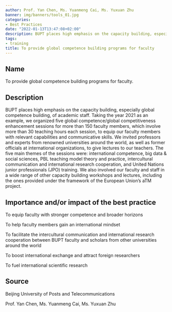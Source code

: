 ```yaml
---
author: Prof. Yan Chen, Ms. Yuanmeng Cai, Ms. Yuxuan Zhu
banner: img/banners/tools_01.jpg
categories:
- Best Practices
date: "2022-01-13T13:47:08+02:00"
description: BUPT places high emphasis on the capacity building, especially global competence building, of academic staff. 
tags:
- training
title: To provide global competence building programs for faculty  
---
```


## Name

To provide global competence building programs for faculty.

## Description

BUPT places high emphasis on the capacity building, especially global competence building, of academic staff. Taking the year 2021 as an example, we organized five global competence/global competitiveness enhancement sessions for more than 150 faculty members, which involve more than 30 teaching hours each session, to equip our faculty members with relevant capabilities and communicative skills. We invited professors and experts from renowned universities around the world, as well as former officials at international organizations, to give lectures to our teachers. The five main themes of the sessions were: international competence, big data & social sciences, PBL teaching model theory and practice, intercultural communication and international research cooperation, and United Nations junior professionals (JPO) training. We also involved our faculty and staff in a wide range of other capacity building workshops and lectures, including the ones provided under the framework of the European Union’s aTM project.

## Importance and/or impact of the best practice

To equip faculty with stronger competence and broader horizons

To help faculty members gain an international mindset

To facilitate the intercultural communication and international research cooperation between BUPT faculty and scholars from other universities around the world

To boost international exchange and attract foreign researchers

To fuel international scientific research

## Source

Beijing University of Posts and Telecommunications

Prof. Yan Chen, Ms. Yuanmeng Cai, Ms. Yuxuan Zhu